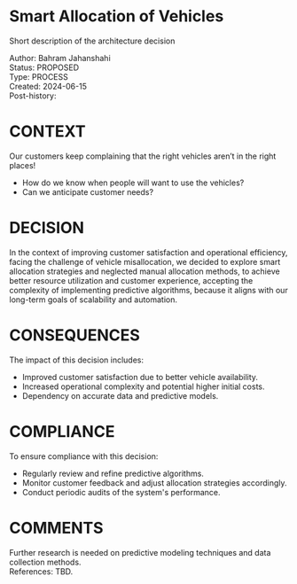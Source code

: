 # Smart Allocation of Vehicles

Short description of the architecture decision

Author: Bahram Jahanshahi  
Status: PROPOSED  
Type: PROCESS  
Created: 2024-06-15  
Post-history:  

# CONTEXT

Our customers keep complaining that the right vehicles aren’t in the right places!  
- How do we know when people will want to use the vehicles?  
- Can we anticipate customer needs?  

# DECISION

In the context of improving customer satisfaction and operational efficiency, facing the challenge of vehicle misallocation, we decided to explore smart allocation strategies and neglected manual allocation methods, to achieve better resource utilization and customer experience, accepting the complexity of implementing predictive algorithms, because it aligns with our long-term goals of scalability and automation.

# CONSEQUENCES

The impact of this decision includes:  
- Improved customer satisfaction due to better vehicle availability.  
- Increased operational complexity and potential higher initial costs.  
- Dependency on accurate data and predictive models.  

# COMPLIANCE

To ensure compliance with this decision:  
- Regularly review and refine predictive algorithms.  
- Monitor customer feedback and adjust allocation strategies accordingly.  
- Conduct periodic audits of the system's performance.  

# COMMENTS

Further research is needed on predictive modeling techniques and data collection methods.  
References: TBD.  
